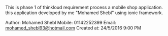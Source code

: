 This is phase 1 of thinkloud requirement process a mobile shop application. this application developed by me "Mohamed Shebl" using ionic framework.

Author: Mohamed Shebl
Mobile: 01142252399
Email: mohamed_shebl93@hotmail.com
Created at: 24/5/2016 9:00 PM